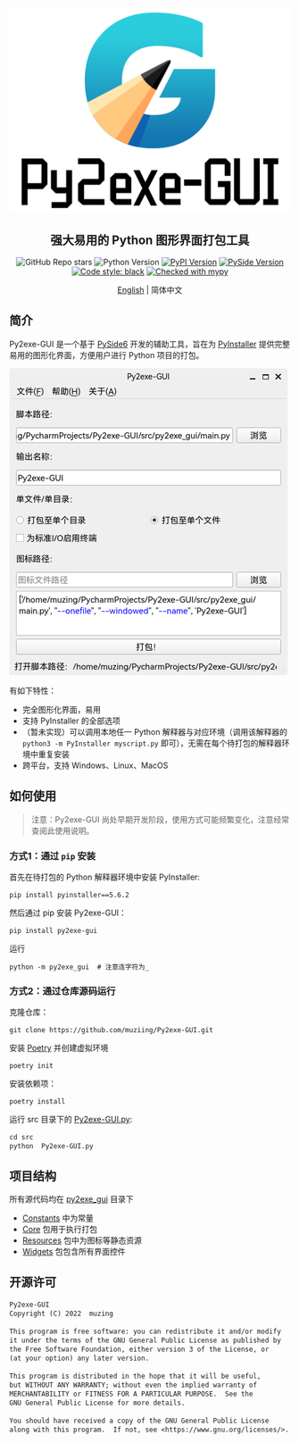 ![Py2exe-GUI Logo](docs/source/images/py2exe-gui_logo_big.png)

<h2 align="center">强大易用的 Python 图形界面打包工具</h2>

<p align="center">
<img alt="GitHub Repo stars" src="https://img.shields.io/github/stars/muziing/Py2exe-GUI">
<img alt="Python Version" src="https://img.shields.io/pypi/pyversions/py2exe-gui">
<a href="https://pypi.org/project/py2exe-gui/"><img alt="PyPI Version" src="https://img.shields.io/pypi/v/py2exe-gui"></a>
<a href="https://doc.qt.io/qtforpython/index.html"><img alt="PySide Version" src="https://img.shields.io/badge/PySide-6.2-blue"></a>
<a href="https://github.com/psf/black"><img alt="Code style: black" src="https://img.shields.io/badge/code%20style-black-000000.svg"></a>
<a href="http://mypy-lang.org/"><img alt="Checked with mypy" src="https://img.shields.io/badge/mypy-checked-blue"></a>
</p>
<p align="center">
<a href="README.md">English</a> | 简体中文
</p>

## 简介

Py2exe-GUI 是一个基于 [PySide6](https://doc.qt.io/qtforpython/index.html) 开发的辅助工具，旨在为 [PyInstaller](https://pyinstaller.org/) 提供完整易用的图形化界面，方便用户进行 Python 项目的打包。

![界面截图](docs/source/images/Py2exe-GUI_v0.1.0_screenshot.png)

有如下特性：

- 完全图形化界面，易用
- 支持 PyInstaller 的全部选项
- （暂未实现）可以调用本地任一 Python 解释器与对应环境（调用该解释器的 `python3 -m PyInstaller myscript.py` 即可），无需在每个待打包的解释器环境中重复安装
- 跨平台，支持 Windows、Linux、MacOS

## 如何使用

> 注意：Py2exe-GUI 尚处早期开发阶段，使用方式可能频繁变化，注意经常查阅此使用说明。

### 方式1：通过 `pip` 安装

首先在待打包的 Python 解释器环境中安装 PyInstaller:

```shell
pip install pyinstaller==5.6.2
```

然后通过 pip 安装 Py2exe-GUI：

```shell
pip install py2exe-gui
```

运行

```shell
python -m py2exe_gui  # 注意连字符为_
```

### 方式2：通过仓库源码运行

克隆仓库：

```shell
git clone https://github.com/muziing/Py2exe-GUI.git
```

安装 [Poetry](https://python-poetry.org/) 并创建虚拟环境

```shell
poetry init
```

安装依赖项：

```shell
poetry install
```

运行 src 目录下的 [Py2exe-GUI.py](src/Py2exe-GUI.py):

```shell
cd src
python  Py2exe-GUI.py
```

## 项目结构

所有源代码均在 [py2exe_gui](src/py2exe_gui) 目录下
- [Constants](src/py2exe_gui/Constants) 中为常量
- [Core](src/py2exe_gui/Core) 包用于执行打包
- [Resources](src/py2exe_gui/Resources) 包中为图标等静态资源
- [Widgets](src/py2exe_gui/Widgets) 包包含所有界面控件

## 开源许可

```text
Py2exe-GUI
Copyright (C) 2022  muzing

This program is free software: you can redistribute it and/or modify
it under the terms of the GNU General Public License as published by
the Free Software Foundation, either version 3 of the License, or
(at your option) any later version.

This program is distributed in the hope that it will be useful,
but WITHOUT ANY WARRANTY; without even the implied warranty of
MERCHANTABILITY or FITNESS FOR A PARTICULAR PURPOSE.  See the
GNU General Public License for more details.

You should have received a copy of the GNU General Public License
along with this program.  If not, see <https://www.gnu.org/licenses/>.
```
